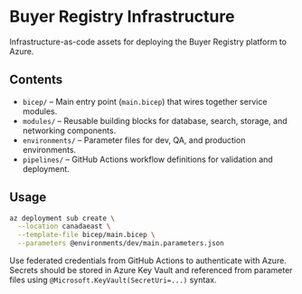 # Buyer Registry Infrastructure

Infrastructure-as-code assets for deploying the Buyer Registry platform to Azure.

## Contents

- `bicep/` – Main entry point (`main.bicep`) that wires together service modules.
- `modules/` – Reusable building blocks for database, search, storage, and networking components.
- `environments/` – Parameter files for dev, QA, and production environments.
- `pipelines/` – GitHub Actions workflow definitions for validation and deployment.

## Usage

```bash
az deployment sub create \
  --location canadaeast \
  --template-file bicep/main.bicep \
  --parameters @environments/dev/main.parameters.json
```

Use federated credentials from GitHub Actions to authenticate with Azure. Secrets should be stored in Azure Key Vault and referenced from parameter files using `@Microsoft.KeyVault(SecretUri=...)` syntax.
